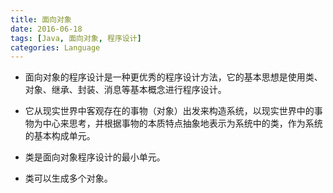 ```yaml
---
title: 面向对象
date: 2016-06-18
tags: [Java, 面向对象, 程序设计]
categories: Language
---
```


- 面向对象的程序设计是一种更优秀的程序设计方法，它的基本思想是使用类、对象、继承、封装、消息等基本概念进行程序设计。

- 它从现实世界中客观存在的事物（对象）出发来构造系统，以现实世界中的事物为中心来思考，并根据事物的本质特点抽象地表示为系统中的类，作为系统的基本构成单元。

- 类是面向对象程序设计的最小单元。

- 类可以生成多个对象。